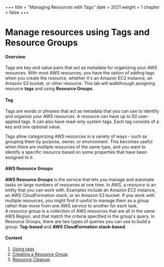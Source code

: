 +++
title = "Managing Resources with Tags"
date = 2021
weight = 1
chapter = false
+++

# Manage resources using Tags and Resource Groups

#### Overview

Tags are key and value pairs that act as metadata for organizing your AWS resources. With most AWS resources, you have the option of adding tags when you create the resource, whether it's an Amazon EC2 instance, an Amazon S3 bucket, or other resource. This lab will walkthrough assigning resource **tags** and using **Resource Groups**.

#### Tag
Tags are words or phrases that act as metadata that you can use to identify and organize your AWS resources. A resource can have up to 50 user-applied tags. It can also have read-only system tags. Each tag consists of a key and one optional value.

Tags allow categorizing AWS resources in a variety of ways - such as grouping them by purpose, owner, or environment. This becomes useful when there are multiple resources of the same type, and you want to identify a specific resource based on some properties that have been assigned to it. 

#### AWS Resource Groups
**AWS Resource Groups** is the service that lets you manage and automate tasks on large numbers of resources at one time. 
In AWS, a _resource_ is an entity that you can work with. Examples include an Amazon EC2 instance, an AWS CloudFormation stack, or an Amazon S3 bucket. If you work with multiple resources, you might find it useful to manage them as a group rather than move from one AWS service to another for each task. \
A _resource group_ is a collection of AWS resources that are all in the same AWS Region, and that match the criteria specified in the group's query. In Resource Groups, there are two types of queries you can use to build a group: **Tag-based** and **AWS CloudFormation stack-based**.

#### Content
1. [Using tags](1-using-tags)
2. [Creating a Resource Group](2-resource-group)
3. [Resource Cleanup](3-cleanup)
